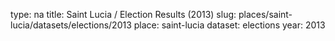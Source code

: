 type: na
title: Saint Lucia / Election Results (2013)
slug: places/saint-lucia/datasets/elections/2013
place: saint-lucia
dataset: elections
year: 2013
